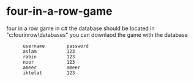 # four-in-a-row-game
four in a row game in c#
the database should be located in  "c\:fourinrow\databases" 
you can downlaod the game with the database

          username        password
          aslam           123
          rabin           123
          noor            123
          ameer           ameer
          iktelat         123
